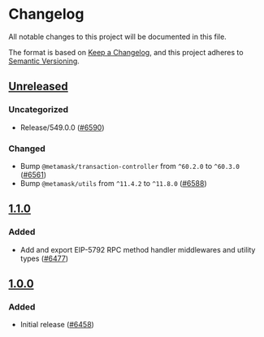 # Changelog

All notable changes to this project will be documented in this file.

The format is based on [Keep a Changelog](https://keepachangelog.com/en/1.0.0/),
and this project adheres to [Semantic Versioning](https://semver.org/spec/v2.0.0.html).

## [Unreleased]

### Uncategorized

- Release/549.0.0 ([#6590](https://github.com/MetaMask/core/pull/6590))

### Changed

- Bump `@metamask/transaction-controller` from `^60.2.0` to `^60.3.0` ([#6561](https://github.com/MetaMask/core/pull/6561))
- Bump `@metamask/utils` from `^11.4.2` to `^11.8.0` ([#6588](https://github.com/MetaMask/core/pull/6588))

## [1.1.0]

### Added

- Add and export EIP-5792 RPC method handler middlewares and utility types ([#6477](https://github.com/MetaMask/core/pull/6477))

## [1.0.0]

### Added

- Initial release ([#6458](https://github.com/MetaMask/core/pull/6458))

[Unreleased]: https://github.com/MetaMask/core/compare/@metamask/eip-5792-middleware@1.1.0...HEAD
[1.1.0]: https://github.com/MetaMask/core/compare/@metamask/eip-5792-middleware@1.0.0...@metamask/eip-5792-middleware@1.1.0
[1.0.0]: https://github.com/MetaMask/core/releases/tag/@metamask/eip-5792-middleware@1.0.0
